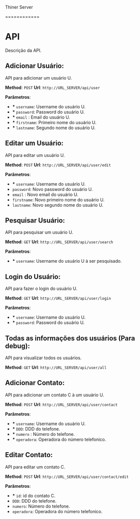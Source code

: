 Thiner Server

============


# API

Descrição da API.


## Adicionar Usuário:

API para adicionar um usuário U.

**Method**: `POST`
**Url**: `http://URL_SERVER/api/user`

**Parâmetros**:
  - **\*** `username`: Username do usuário U.
  - **\*** `password`: Password do usuário U.
  - **\*** `email` : Email do usuário U.
  - **\*** `firstname`: Primeiro nome do usuário U.
  - **\*** `lastname`: Segundo nome do usuário U.


## Editar um Usuário:

API para editar um usuário U.

**Method**: `POST`
**Url**: `http://URL_SERVER/api/user/edit`

**Parâmetros**:
  - **\*** `username`: Username do usuário U.
  - `password`: Novo password do usuário U.
  - `email` : Novo email do usuário U.
  - `firstname`: Novo primeiro nome do usuário U.
  - `lastname`: Novo segundo nome do usuário U.


## Pesquisar Usuário:

API para pesquisar um usuário U.

**Method**: `GET`
**Url**: `http://URL_SERVER/api/user/search`

**Parâmetros**:
  - **\*** `username`: Username do usuário U à ser pesquisado.


## Login do Usuário:

API para fazer o login do usuário U.

**Method**: `GET`
**Url**: `http://URL_SERVER/api/user/login`

**Parâmetros**:
  - **\*** `username`: Username do usuário U.
  - **\*** `password`: Password do usuário U.


## Todas as informações dos usuários (Para debug):

API para visualizar todos os usuários.

**Method**: `GET`
**Url**: `http://URL_SERVER/api/user/all`


## Adicionar Contato:

API para adicionar um contato C à um usuário U.

**Method**: `POST`
**Url**: `http://URL_SERVER/api/user/contact`

**Parâmetros**:
  - **\*** `username`: Username do usuário U.
  - **\*** `DDD`: DDD do telefone.
  - **\*** `numero` : Número do telefone.
  - **\*** `operadora`: Operadora do número telefonico.


## Editar Contato:

API para editar um contato C.

**Method**: `POST`
**Url**: `http://URL_SERVER/api/user/contact/edit`

**Parâmetros**:
  - **\*** `id`: id do contato C.
  - `DDD`: DDD do telefone.
  - `numero`: Número do telefone.
  - `operadora`: Operadora do número telefonico.

